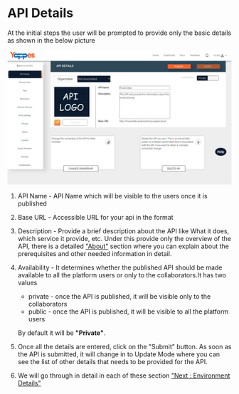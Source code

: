 API Details
===========

At the initial steps the user will be prompted to provide only the basic
details as shown in the below picture

![](images/new_api/apidetails_view_01.png)

1.  API Name - API Name which will be visible to the users once it is
    published
2.  Base URL - Accessible URL for your api in the format
3.  Description - Provide a brief description about the API like What it
    does, which service it provide, etc. Under this provide only the
    overview of the API, there is a detailed ["About"](aboutapi) section
    where you can explain about the prerequisites and other needed
    information in detail.
4.  Availability - It determines whether the published API should be
    made available to all the platform users or only to the
    collaborators.It has two values
    -   private - once the API is published, it will be visible only to
        the collaborators
    -   public - once the API is published, it will be visible to all
        the platform users

    By default it will be **"Private"**.
5.  Once all the details are entered, click on the "Submit" button. As
    soon as the API is submitted, it will change in to Update Mode where
    you can see the list of other details that needs to be provided for
    the API.
6.  We will go through in detail in each of these section ["Next :
    Environment Details"](environment_new)
